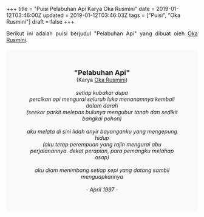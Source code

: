 +++
title = "Puisi Pelabuhan Api Karya Oka Rusmini"
date = 2019-01-12T03:46:00Z
updated = 2019-01-12T03:46:03Z
tags = ["Puisi", "Oka Rusmini"]
draft = false
+++

<div dir="ltr" style="text-align: left;" trbidi="on"><div style="text-align: justify;">Berikut ini adalah puisi berjudul "Pelabuhan Api" yang dibuat oleh <a href="https://ensiklopedia.kemdikbud.go.id/sastra/artikel/Oka_Rusmini" target="_blank">Oka Rusmini</a>. </div><br /><div style="background: #FAFAFA; font-size: 14px; height: auto; margin: 0 auto; padding: 50px; text-align: center; width: auto;"><span style="font-size: 18px;"><b>"Pelabuhan Api"</b></span><br />(Karya <a href="https://www.sekata.web.id/tags/oka-rusmini" target="_blank">Oka Rusmini</a>) <br /><br /><i>setiap kubakar dupa<br />percikan api mengurai seluruh luka menanamnya kembali dalam darah<br />(seekor parkit melepas bulunya mengubur tanah dan sedikit bangkai pohon)<br /><br />aku melata di sini lidah anyir bayanganku yang mengepung hidup<br />(aku tetap perempuan yang rajin mengurai abu perjalanannya. dekat perapian, para pemangku melahap asap)<br /><br />aku diam menimbang setiap sepi yang datang sambil menguapkannya<br /><br />- April 1997 -</i> </div></div>
